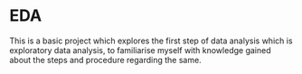 # EDA
This is a basic project which explores the first step of data analysis which is exploratory data analysis, to familiarise myself with knowledge gained about the steps and procedure regarding the same.
